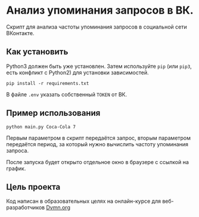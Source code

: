 # Анализ упоминания запросов в ВК.

Скрипт для анализа частоты упоминания запросов в социальной сети ВКонтакте.

## Как установить

Python3 должен быть уже установлен. Затем используйте `pip` (или `pip3`, есть конфликт с Python2) для установки зависимостей.

`pip install -r requirements.txt`

В файле `.env` указать собственный `TOKEN` от ВК.

## Пример использования

`python main.py Coca-Cola 7`

Первым параметром в скрипт передаётся запрос, вторым параметром передаётся период, за который нужно вычислить частоту упоминания запроса.

После запуска будет открыто отдельное окно в браузере с ссылкой на график.


## Цель проекта

Код написан в образовательных целях на онлайн-курсе для веб-разработчиков [Dvmn.org](https://dvmn.org/modules/)